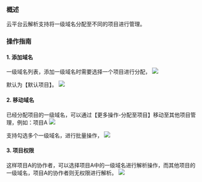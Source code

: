 ### 概述
云平台云解析支持将一级域名分配至不同的项目进行管理。

### 操作指南

#### 1. 添加域名

一级域名列表，添加一级域名时需要选择一个项目进行分配，
![](http://imgcache.tce.fsphere.cn/image/mc.qcloudimg.com/static/img/b5cdfa81c886eff9ea88c4745feca18a/0.0.png)

默认为【默认项目】。
![](http://imgcache.tce.fsphere.cn/image/mc.qcloudimg.com/static/img/288b2f64756e31a5c04e1a70648fa2a4/0.1.png)

#### 2. 移动域名

已经分配项目的一级域名，可以通过【更多操作-分配至项目】移动至其他项目管理，例如：项目A
![](http://imgcache.tce.fsphere.cn/image/mc.qcloudimg.com/static/img/278f2e03034f8f57b224d9189c7b9d6b/1.png)

支持勾选多个一级域名，进行批量操作，
![](http://imgcache.tce.fsphere.cn/image/mc.qcloudimg.com/static/img/8afd1b19f2b0cb3ba11e376d80bf942e/2.png)

#### 3. 项目权限

这样项目A的协作者，可以选择项目A中的一级域名进行解析操作，而其他项目的一级域名，项目A的协作者则无权限进行解析。
![](http://imgcache.tce.fsphere.cn/image/mc.qcloudimg.com/static/img/a11dc4edccb4b8292a75546f57229719/3.png)
